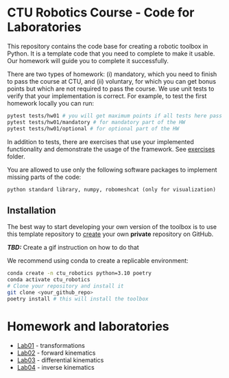 # CTU Robotics Course - Code for Laboratories 
This repository contains the code base for creating a robotic toolbox in Python.
It is a template code that you need to complete to make it usable.
Our homework will guide you to complete it successfully.

There are two types of homework: (i) mandatory, which you need to finish to pass the course at CTU, and (ii) voluntary, for which you can get bonus points but which are not required to pass the course.
We use unit tests to verify that your implementation is correct.
For example, to test the first homework locally you can run:

```bash
pytest tests/hw01 # you will get maximum points if all tests here pass
pytest tests/hw01/mandatory # for mandatory part of the HW
pytest tests/hw01/optional # for optional part of the HW
```
In addition to tests, there are exercises that use your implemented functionality and demonstrate the usage of the framework. See [exercises](exercises) folder.

You are allowed to use only the following software packages to implement missing parts of the code:
```
python standard library, numpy, robomeshcat (only for visualization) 
```


## Installation
The best way to start developing your own version of the toolbox is to use this template repository to [create](https://docs.github.com/en/repositories/creating-and-managing-repositories/duplicating-a-repository) your own **private** repository on GitHub.

**_TBD:_** Create a gif instruction on how to do that

We recommend using conda to create a replicable environment:
```bash
conda create -n ctu_robotics python=3.10 poetry
conda activate ctu_robotics
# Clone your repository and install it
git clone <your_github_repo>
poetry install # this will install the toolbox
```

# Homework and laboratories
- [Lab01](docs/lab01.md) - transformations
- [Lab02](docs/lab02.md) - forward kinematics
- [Lab03](docs/lab03.md) - differential kinematics
- [Lab04](docs/lab04.md) - inverse kinematics
